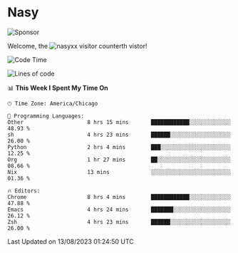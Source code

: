 # Nasy

<!--
<p align="center">
<img height="200" src="https://github-readme-stats.vercel.app/api?username=nasyxx&count_private=true&show_icons=true&theme=dracula&include_all_commits=true"/>
<img height="200" src="https://github-readme-stats.vercel.app/api/top-langs/?username=nasyxx&theme=dracula&hide=html,jupyter+notebook&count_private=true&show_icons=true"/>
</p>

  
----------------
-->

![Sponsor](https://img.shields.io/static/v1.svg?label=Sponsor&message=%E2%9D%A4&logo=GitHub&style=flat&color=pink)
 
Welcome, the ![nasyxx visitor counter](https://count.getloli.com/get/@nasyxx?theme=rule34)th vistor!
 
<!--START_SECTION:waka-->
![Code Time](http://img.shields.io/badge/Code%20Time-3%2C637%20hrs%2052%20mins-blue)

![Lines of code](https://img.shields.io/badge/From%20Hello%20World%20I%27ve%20Written-6.3%20million%20lines%20of%20code-blue)

📊 **This Week I Spent My Time On** 

```text
🕑︎ Time Zone: America/Chicago

💬 Programming Languages: 
Other                    8 hrs 15 mins       ████████████░░░░░░░░░░░░░   48.93 % 
sh                       4 hrs 23 mins       ██████░░░░░░░░░░░░░░░░░░░   26.00 % 
Python                   2 hrs 4 mins        ███░░░░░░░░░░░░░░░░░░░░░░   12.25 % 
Org                      1 hr 27 mins        ██░░░░░░░░░░░░░░░░░░░░░░░   08.66 % 
Nix                      13 mins             ░░░░░░░░░░░░░░░░░░░░░░░░░   01.36 % 

🔥 Editors: 
Chrome                   8 hrs 4 mins        ████████████░░░░░░░░░░░░░   47.88 % 
Emacs                    4 hrs 24 mins       ███████░░░░░░░░░░░░░░░░░░   26.12 % 
Zsh                      4 hrs 23 mins       ██████░░░░░░░░░░░░░░░░░░░   26.00 % 
```


 Last Updated on 13/08/2023 01:24:50 UTC
<!--END_SECTION:waka-->

<!-- ![visitors](https://visitor-badge.laobi.icu/badge?page_id=nasyxx.nasyxx) -->
